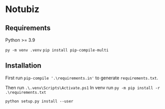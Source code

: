 # Notubiz

## Requirements 
Python >= 3.9

`py -m venv .venv`
`pip install pip-compile-multi`

## Installation
First run
`pip-compile '.\requirements.in'`
to generate `requirements.txt`.

Then run `.\.venv\Scripts\Activate.ps1`
In venv run `py -m pip install -r .\requirements.txt`

`python setup.py install --user`